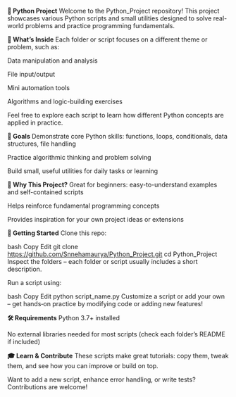 ****🐍 Python Project****
Welcome to the Python_Project repository! This project showcases various Python scripts and small utilities designed to solve real-world problems and practice programming fundamentals.

**🧩 What’s Inside**
Each folder or script focuses on a different theme or problem, such as:

Data manipulation and analysis

File input/output

Mini automation tools

Algorithms and logic-building exercises

Feel free to explore each script to learn how different Python concepts are applied in practice.

**🎯 Goals**
Demonstrate core Python skills: functions, loops, conditionals, data structures, file handling

Practice algorithmic thinking and problem solving

Build small, useful utilities for daily tasks or learning

**🧠 Why This Project?**
Great for beginners: easy-to-understand examples and self-contained scripts

Helps reinforce fundamental programming concepts

Provides inspiration for your own project ideas or extensions

**🚀 Getting Started**
Clone this repo:

bash
Copy
Edit
git clone https://github.com/Snnehamaurya/Python_Project.git
cd Python_Project
Inspect the folders – each folder or script usually includes a short description.

Run a script using:

bash
Copy
Edit
python script_name.py
Customize a script or add your own – get hands‑on practice by modifying code or adding new features!

**🛠️ Requirements**
Python 3.7+ installed

No external libraries needed for most scripts (check each folder’s README if included)

**🎓 Learn & Contribute**
These scripts make great tutorials: copy them, tweak them, and see how you can improve or build on top.

Want to add a new script, enhance error handling, or write tests? Contributions are welcome!
